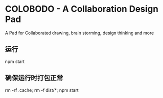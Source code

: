# COLOBODO - A Collaboration Design Pad

A Pad for Collaborated drawing, brain storming, design thinking and more

## 运行

npm start

## 确保运行时打包正常

rm -rf .cache; rm -f dist/*; npm start
